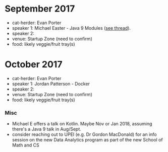 # September 2017

- cat-herder: Evan Porter
- speaker 1: Michael Easter - Java 9 Modules ([see thread](https://github.com/peidevs/Event_Resources/issues/55)).
- speaker 2:
- venue: Startup Zone (need to confirm)
- food: likely veggie/fruit tray(s)

# October 2017

- cat-herder: Evan Porter
- speaker 1: Jordan Patterson - Docker
- speaker 2:
- venue: Startup Zone (need to confirm)
- food: likely veggie/fruit tray(s)

### Misc

* Michael E offers a talk on Kotlin. Maybe Nov or Jan 2018, assuming there's a Java 9 talk in Aug/Sept.
* consider reaching out to UPEI (e.g. Dr Gordon MacDonald) for an info session on the new Data Analytics program as part of the new School of Math and CS
